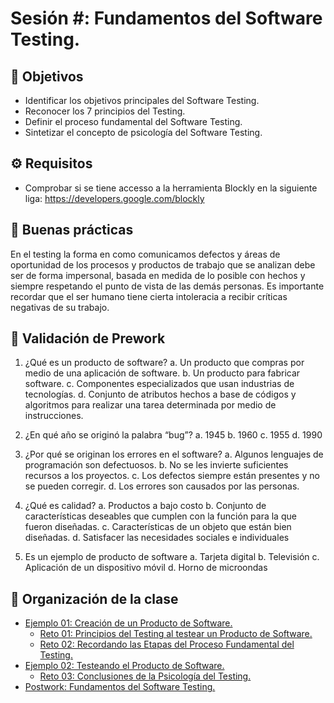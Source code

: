 
# Sesión #: Fundamentos del Software Testing.

## :dart: Objetivos

- Identificar los objetivos principales del Software Testing.
- Reconocer los 7 principios del Testing.  
- Definir el proceso fundamental del Software Testing.
- Sintetizar el concepto de psicología del Software Testing.

## ⚙ Requisitos

+ Comprobar si se tiene accesso a la herramienta Blockly en la siguiente liga: https://developers.google.com/blockly

## 🎩 Buenas prácticas

En el testing la forma en como comunicamos defectos y áreas de oportunidad de los procesos y productos de trabajo que se analizan debe ser de forma impersonal, basada en medida de lo posible con hechos y siempre respetando el punto de vista de las demás personas. Es importante recordar que el ser humano tiene cierta intoleracia a recibir críticas negativas de su trabajo.

## :dart: Validación de Prework

1. ¿Qué es un producto de software?
    a. Un producto que compras por medio de una aplicación de software.
    b. Un producto para fabricar software.
    c. Componentes especializados que usan industrias de tecnologías.
    d. Conjunto de atributos hechos a base de códigos y algoritmos para realizar una tarea determinada por medio de instrucciones.

2. ¿En qué año se originó la palabra “bug”?
    a. 1945
    b. 1960
    c. 1955
    d. 1990

3. ¿Por qué se originan los errores en el software?
    a. Algunos lenguajes de programación son defectuosos.
    b. No se les invierte suficientes recursos a los proyectos.
    c. Los defectos siempre están presentes y no se pueden corregir.
    d. Los errores son causados por las personas.

4. ¿Qué es calidad?
    a. Productos a bajo costo
    b. Conjunto de características deseables que cumplen con la función para la que fueron diseñadas. 
    c. Características de un objeto que están bien diseñadas.
    d. Satisfacer las necesidades sociales e individuales

5. Es un ejemplo de producto de software
    a. Tarjeta digital
    b. Televisión 
    c. Aplicación de un dispositivo móvil
    d. Horno de microondas




## 📂 Organización de la clase

- [Ejemplo 01:  Creación de un Producto de Software.](./Ejemplo-01/README.md)
    - [Reto 01: Principios del Testing al testear un Producto de Software.](./Reto-01/README.md)
    - [Reto  02: Recordando las Etapas del Proceso Fundamental del  Testing.](./Reto-02/README.md)
- [Ejemplo 02: Testeando el Producto de Software.](./Ejemplo-02/README.md)
    - [Reto 03: Conclusiones de la Psicología del Testing.](./Reto-03/README.md)
- [Postwork: Fundamentos del Software Testing.](./Postwork/README.md)

